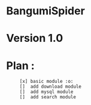 # BangumiSpider
# Version 1.0

# Plan : 
         [x] basic module :o:
         []  add download module
         []  add mysql module
         []  add search module
